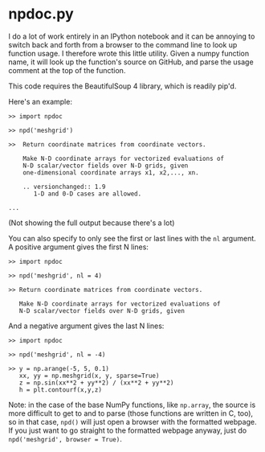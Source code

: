 # npdoc.py

I do a lot of work entirely in an IPython notebook and it can be annoying to switch back and forth from a browser to the command line to look up function usage.  I therefore wrote this little utility.  Given a numpy function name, it will look up the function's source on GitHub, and parse the usage comment at the top of the function.

This code requires the BeautifulSoup 4 library, which is readily pip'd.

Here's an example:

```
>> import npdoc

>> npd('meshgrid')

>>  Return coordinate matrices from coordinate vectors.

    Make N-D coordinate arrays for vectorized evaluations of
    N-D scalar/vector fields over N-D grids, given
    one-dimensional coordinate arrays x1, x2,..., xn.

    .. versionchanged:: 1.9
       1-D and 0-D cases are allowed.

...
```
(Not showing the full output because there's a lot)

You can also specify to only see the first or last lines with the ```nl``` argument.  A positive argument gives the first N lines:
```
>> import npdoc

>> npd('meshgrid', nl = 4)

>> Return coordinate matrices from coordinate vectors.

   Make N-D coordinate arrays for vectorized evaluations of
   N-D scalar/vector fields over N-D grids, given
```

And a negative argument gives the last N lines:
```
>> import npdoc

>> npd('meshgrid', nl = -4)

>> y = np.arange(-5, 5, 0.1)
   xx, yy = np.meshgrid(x, y, sparse=True)
   z = np.sin(xx**2 + yy**2) / (xx**2 + yy**2)
   h = plt.contourf(x,y,z)
```

Note:  in the case of the base NumPy functions, like ```np.array```, the source is more difficult to get to and to parse (those functions are written in C, too), so in that case, ```npd()``` will just open a browser with the formatted webpage.  If you just want to go straight to the formatted webpage anyway, just do ```npd('meshgrid', browser = True)```.

